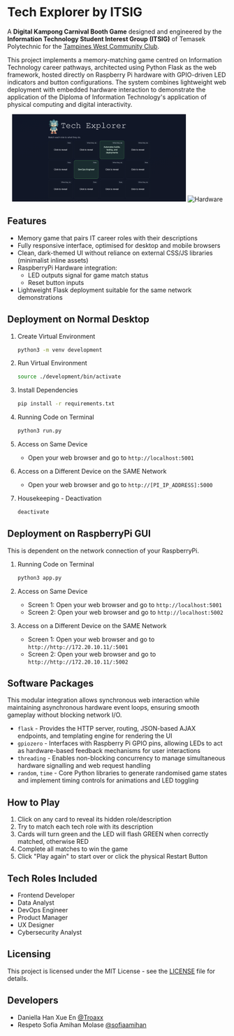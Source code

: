 ﻿# Tech Explorer by ITSIG
A **Digital Kampong Carnival Booth Game** designed and engineered by the **Information Technology Student Interest Group (ITSIG)** of Temasek Polytechnic for the [Tampines West Community Club](https://www.facebook.com/tampineswest/).

This project implements a memory-matching game centred on Information Technology career pathways, architected using Python Flask as the web framework, hosted directly on Raspberry Pi hardware with GPIO-driven LED indicators and button configurations. The system combines lightweight web deployment with embedded hardware interaction to demonstrate the application of the Diploma of Information Technology's application of physical computing and digital interactivity.

<p align="center"> <img src="https://github.com/Troaxx/twcc/blob/main/data/ui.png" alt="UI Screen" height="200px" /> <img src="https://github.com/Troaxx/twcc/blob/main/data/hardware.png" alt="Hardware" height="200px" /> </p>

## Features
- Memory game that pairs IT career roles with their descriptions
- Fully responsive interface, optimised for desktop and mobile browsers
- Clean, dark-themed UI without reliance on external CSS/JS libraries (minimalist inline assets)
- RaspberryPi Hardware integration:
   - LED outputs signal for game match status
   - Reset button inputs
- Lightweight Flask deployment suitable for the same network demonstrations

## Deployment on Normal Desktop
1. Create Virtual Environment
   ```bash
   python3 -m venv development
   ```

2. Run Virtual Environment
   ```bash
   source ./development/bin/activate
   ```

3. Install Dependencies
   ```bash
   pip install -r requirements.txt
   ```

4. Running Code on Terminal
   ```bash
   python3 run.py
   ```

5. Access on Same Device
   - Open your web browser and go to `http://localhost:5001`

6. Access on a Different Device on the SAME Network
   - Open your web browser and go to `http://[PI_IP_ADDRESS]:5000`

7. Housekeeping - Deactivation
   ```bash
   deactivate
   ```

## Deployment on RaspberryPi GUI 
This is dependent on the network connection of your RaspberryPi.
1. Running Code on Terminal
   ```bash
   python3 app.py
   ```

2. Access on Same Device
   - Screen 1: Open your web browser and go to `http://localhost:5001`
   - Screen 2: Open your web browser and go to `http://localhost:5002`

6. Access on a Different Device on the SAME Network
   - Screen 1: Open your web browser and go to `http://http://172.20.10.11/:5001`
   - Screen 2: Open your web browser and go to `http://http://172.20.10.11/:5002`

## Software Packages
This modular integration allows synchronous web interaction while maintaining asynchronous hardware event loops, ensuring smooth gameplay without blocking network I/O.
- `flask` - Provides the HTTP server, routing, JSON-based AJAX endpoints, and templating engine for rendering the UI
- `gpiozero` - Interfaces with Raspberry Pi GPIO pins, allowing LEDs to act as hardware-based feedback mechanisms for user interactions
- `threading` - Enables non-blocking concurrency to manage simultaneous hardware signalling and web request handling
- `random`, `time` - Core Python libraries to generate randomised game states and implement timing controls for animations and LED toggling


## How to Play
1. Click on any card to reveal its hidden role/description
2. Try to match each tech role with its description
3. Cards will turn green and the LED will flash GREEN when correctly matched, otherwise RED
4. Complete all matches to win the game
5. Click "Play again" to start over or click the physical Restart Button 

## Tech Roles Included
- Frontend Developer
- Data Analyst
- DevOps Engineer
- Product Manager
- UX Designer
- Cybersecurity Analyst

## Licensing
This project is licensed under the MIT License - see the [LICENSE](LICENSE) file for details.

## Developers
- Daniella Han Xue En [@Troaxx](https://github.com/Troaxx)
- Respeto Sofia Amihan Molase [@sofiaamihan](https://github.com/sofiaamihan)




